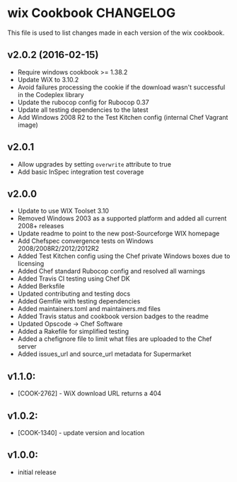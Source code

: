 # wix Cookbook CHANGELOG
This file is used to list changes made in each version of the wix cookbook.

## v2.0.2 (2016-02-15)
- Require windows cookbook >= 1.38.2
- Update WiX to 3.10.2
- Avoid failures processing the cookie if the download wasn't successful in the Codeplex library
- Update the rubocop config for Rubocop 0.37
- Update all testing dependencies to the latest
- Add Windows 2008 R2 to the Test Kitchen config (internal Chef Vagrant image)

## v2.0.1
- Allow upgrades by setting `overwrite` attribute to true
- Add basic InSpec integration test coverage

## v2.0.0
- Update to use WIX Toolset 3.10
- Removed Windows 2003 as a supported platform and added all current 2008+ releases
- Update readme to point to the new post-Sourceforge WIX homepage
- Add Chefspec convergence tests on Windows 2008/2008R2/2012/2012R2
- Added Test Kitchen config using the Chef private Windows boxes due to licensing
- Added Chef standard Rubocop config and resolved all warnings
- Added Travis CI testing using Chef DK
- Added Berksfile
- Updated contributing and testing docs
- Added Gemfile with testing dependencies
- Added maintainers.toml and maintainers.md files
- Added Travis status and cookbook version badges to the readme
- Updated Opscode -> Chef Software
- Added a Rakefile for simplified testing
- Added a chefignore file to limit what files are uploaded to the Chef server
- Added issues_url and source_url metadata for Supermarket

## v1.1.0:
- [COOK-2762] - WiX download URL returns a 404

## v1.0.2:
- [COOK-1340] - update version and location

## v1.0.0:
- initial release
